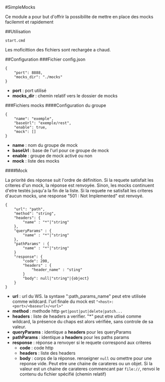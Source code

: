 #SimpleMocks

Ce module a pour but d'offrir la possibilite de mettre en place des mocks facilemnt et rapidement

##Utilisation

```
start.cmd
```

Les moficittion des fichiers sont rechargée a chaud.

##Configuration
###Fichier config.json

```
{
    "port": 8888,
    "mocks_dir": "./mocks"
}
```
* __port__ : port utilisé
* __mocks_dir__ : chemin relatif vers le dossier de mocks

###Fichiers mocks
####Configuration du groupe
```
{
    "name": "exemple",
    "baseUrl": "exemple/rest",
    "enable": true,
    "mock": []
}
```
* __name__ : nom du groupe de mock
* __baseUrl__ : base de l'url pour ce groupe de mock
* __enable__ : groupe de mock activé ou non
* __mock__ : liste des mocks

####Mock

La priorité des réponse suit l'ordre de définition. Si la requete satisfait les criteres d'un mock, la réponse est renvoyée. Sinon, les mocks continuent d'etre testés jusqu'a la fin de la liste. Si la requete ne satisfait les criteres d'aucun mocks, une response "501 : Not Implemented" est renvoyé.

```
{
    "url": "path",
    "method": "string",
    "headers": {
        "name" : "*"|"string"
    },
    "queryParams" : {
        "name" : "*"|"string"
    },
    "pathParams" : {
        "name" : "*"|"string"
    }    
    "response": {
        "code": 200,
        "headers" : {
            "header_name" : "sting"
        }
        "body": null|"string"|{object}
    }    
}
```

* __url__ : url du WS. la syntaxe ":path_params_name" peut etre utilisée comme wildcard. l'url finale du mock est `"<host>:<port>/<baseurl>/<url>"`
* __method__ : methode http `get|post|put|delete|patch...`
* __headers__ : liste de headers a verifier. "\*" peut etre utlisé comme wildcard, la présence du chaps est alors vérifiée, sans controle de sa valeur.
* __queryParams__ : identique a __headers__ pour les queryParams
* __pathParams__ : identique a __headers__ pour les paths params
* __response__ : réponse a renvoyer si le requete correspond aux criteres
    * __code__ : code http
    * __headers__ : liste des headers
    * __body__ : corps de la réponse. renseigner `null` ou omettre pour une reponse vide. Peut etre une chaine de carateres ou un objet. Si la valeur est un chaine de carateres commencant par `file://`, renvoi le contenu du fichier spécifié (chemin relatif)
